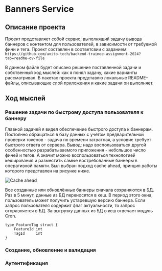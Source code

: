 # Banners Service
## Описание проекта
Проект представляет собой сервис, выполнящий задачу вывода баннеров с контентом для пользователей, 
в зависимости от требуемой фичи и тега. 
Проект составлен в соответсвии с заданием:
``https://github.com/avito-tech/backend-trainee-assignment-2024?tab=readme-ov-file``

В данном файле будет описано решение поставленной задачи и собственный ход мыслей: как я понял задачу, какие варианты 
рассматривал. В пакетах проекта представлю локальные README-файлы, описывающие слой приложения и какие задачи он
выполняет.
## Ход мыслей
### Решение задачи по быстрому доступа пользователя к баннеру
Главной задачей я видел обеспечение быстрого доступа к баннерам. Постоянно обращаться в базу данных с учётом 
предварительной проверки токенов - задача по времени затратная, а условие требует быстрого ответа от сервера. Вывод: 
надо воспользоваться другой особенностью разрабатываемого приложения - небольшое число фичей и тегов. А значит можно
воспользоваться технологией кеширования и разместить самые востребованные баннеры в оперативной памяти. Был выбран 
подход cache ahead, принцип работы которого представлен на рисунке ниже.

![Cache ahead](https://habrastorage.org/r/w1560/getpro/habr/upload_files/737/df2/c61/737df2c61d03b05596f070f51560ea14.png)

Все созданные или обновлённые баннеры сначала сохраняются в БД. Раз в 5 минут, данные из БД переносятся в кеш. В период
этого окна, пользователь может получить устаревшую версию баннера. Если запрос пользователя содержит флаг актуальности, 
то запрос отправляется в БД. За выгрузку данных из БД в кеш отвечает модуль Cron.

```
type FeatureTag struct {
    FeatureId int
    TagId     int
}
```

### Создание, обновление и валидация

### Аутентификация 